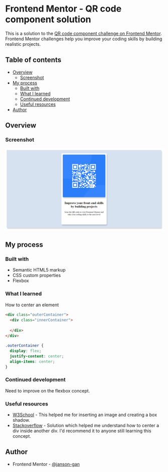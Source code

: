 # Frontend Mentor - QR code component solution

This is a solution to the [QR code component challenge on Frontend Mentor](https://www.frontendmentor.io/challenges/qr-code-component-iux_sIO_H). Frontend Mentor challenges help you improve your coding skills by building realistic projects. 

## Table of contents

- [Overview](#overview)
  - [Screenshot](#screenshot)
- [My process](#my-process)
  - [Built with](#built-with)
  - [What I learned](#what-i-learned)
  - [Continued development](#continued-development)
  - [Useful resources](#useful-resources)
- [Author](#author)


## Overview

### Screenshot

![](images/my-qr-code.png)


## My process

### Built with

- Semantic HTML5 markup
- CSS custom properties
- Flexbox


### What I learned

How to center an element

```html
<div class="outerContainer">
  <div class="innerContainer">

  </div>
</div>
```
```css
.outerContainer {
  display: flex;
  justify-content: center;
  align-items: center;
}
```

### Continued development

Need to improve on the flexbox concept.


### Useful resources

- [W3School](https://www.w3schools.com) - This helped me for inserting an image and creating a box shadow.
- [Stackoverflow](https://stackoverflow.com/questions/55310518/what-is-the-best-way-to-center-a-div-inside-another-div) - Solution which helped me understand how to center a div inside another div. I'd recommend it to anyone still learning this concept.


## Author

- Frontend Mentor - [@janson-gan](https://www.frontendmentor.io/profile/janson-gan) 

